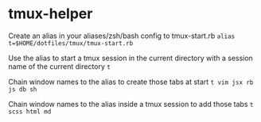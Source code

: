 # tmux-helper

Create an alias in your aliases/zsh/bash config to tmux-start.rb
`alias t=$HOME/dotfiles/tmux/tmux-start.rb`

Use the alias to start a tmux session in the current directory with a session name of the current directory
`t`

Chain window names to the alias to create those tabs at start
`t vim jsx rb js db sh`

Chain window names to the alias inside a tmux session to add those tabs
`t scss html md`

